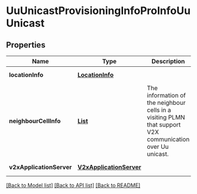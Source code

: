 # UuUnicastProvisioningInfoProInfoUuUnicast
## Properties

Name | Type | Description | Notes
------------ | ------------- | ------------- | -------------
**locationInfo** | [**LocationInfo**](LocationInfo.md) |  | [default to null]
**neighbourCellInfo** | [**List**](UuUniNeighbourCellInfo.md) | The information of the neighbour cells in a visiting PLMN that support V2X communication over Uu unicast. | [optional] [default to null]
**v2xApplicationServer** | [**V2xApplicationServer**](V2xApplicationServer.md) |  | [default to null]

[[Back to Model list]](../README.md#documentation-for-models) [[Back to API list]](../README.md#documentation-for-api-endpoints) [[Back to README]](../README.md)

